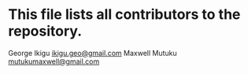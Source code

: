# This file lists all contributors to the repository.

George Ikigu <ikigu.geo@gmail.com>
Maxwell Mutuku <mutukumaxwell@gmail.com>
